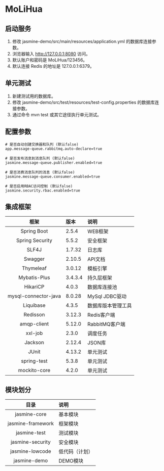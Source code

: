# MoLiHua

## 启动服务
1. 修改 jasmine-demo/src/main/resources/application.yml 的数据库连接参数。
2. 浏览器输入 http://127.0.0.1:8080 访问。
3. 默认账户和密码是 MoLiHua/123456。
4. 默认连接 Redis 的地址是 127.0.0.1:6379。

## 单元测试
1. 新建测试用的数据库。
2. 修改 jasmine-demo/src/test/resources/test-config.properties 的数据库连接参数。
3. 通过命令 mvn test 或其它途径执行单元测试。

## 配置参数
```
# 是否自动创建交换器和队列 (默认false)
app.message-queue.rabbitmq.auto-declare=true

# 是否发布消息到消息队列 (默认false)
jasmine.message-queue.publisher.enabled=true

# 是否消费消息队列的消息 (默认false)
jasmine.message-queue.consumer.enabled=true

# 是否启用RBAC访问控制 (默认false)
jasmine.security.rbac.enabled=true
```

## 集成框架
| 框架 | 版本 | 说明 |
| :----: | :---- | :---- |
| Spring Boot | 2.5.4 | WEB框架 |
| Spring Security | 5.5.2 | 安全框架 |
| SLF4J | 1.7.32 | 日志库 |
| Swagger | 2.10.5 | API文档 |
| Thymeleaf | 3.0.12 | 模板引擎 |
| Mybatis-Plus | 3.4.3.4 | 持久层框架 |
| HikariCP | 4.0.3 | 数据库连接池 |
| mysql-connector-java | 8.0.28 | MySql JDBC驱动 |
| Liquibase | 4.3.5 | 数据库版本管理工具 |
| Redisson | 3.12.3 | Redis客户端 |
| amqp-client | 5.12.0 | RabbitMQ客户端 |
| xxl-job | 2.3.0 | 调度任务 |
| Jackson | 2.12.4 | JSON库 |
| JUnit | 4.13.2 | 单元测试 |
| spring-test | 5.3.8 | 单元测试 |
| mockito-core | 4.2.0 | 单元测试 |

## 模块划分
| 目录 | 说明 |
| :----: | :---- |
| jasmine-core | 基本模块 |
| jasmine-framework | 框架模块 |
| jasmine-test | 测试模块 |
| jasmine-security | 安全模块 |
| jasmine-lowcode | 低代码（计划） |
| jasmine-demo | DEMO模块 |


